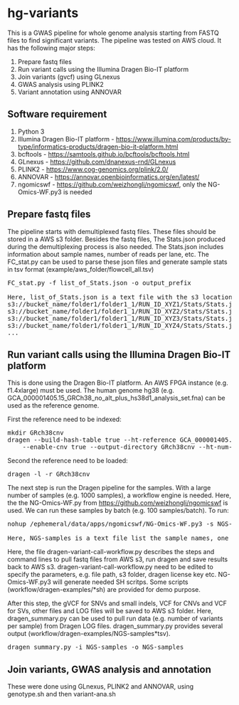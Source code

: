 # hg-variants

This is a GWAS pipeline for whole genome analysis starting from FASTQ files to find significant variants. The pipeline was tested on AWS cloud. It has the following major steps: 
  1. Prepare fastq files
  2. Run variant calls using the Illumina Dragen Bio-IT platform
  3. Join variants (gvcf) using GLnexus
  4. GWAS analysis using PLINK2
  5. Variant annotation using ANNOVAR

## Software requirement
  1. Python 3
  2. Illumina Dragen Bio-IT platform - https://www.illumina.com/products/by-type/informatics-products/dragen-bio-it-platform.html
  3. bcftools - https://samtools.github.io/bcftools/bcftools.html
  4. GLnexus - https://github.com/dnanexus-rnd/GLnexus
  5. PLINK2 - https://www.cog-genomics.org/plink/2.0/
  6. ANNOVAR - https://annovar.openbioinformatics.org/en/latest/
  7. ngomicswf - https://github.com/weizhongli/ngomicswf, only the NG-Omics-WF.py3 is needed

## Prepare fastq files
The pipeline starts with demultiplexed fastq files. These files should be stored in a AWS s3 folder. Besides the fastq files, The Stats.json produced during the demultiplexing process is also needed. The Stats.json includes information about sample names, number of reads per lane, etc. The FC_stat.py can be used to parse these json files and generate sample stats in tsv format (example/aws_folder/flowcell_all.tsv)

<pre>
FC_stat.py -f list_of_Stats.json -o output_prefix

Here, list_of_Stats.json is a text file with the s3 locations of these Stats.json, one per line
s3://bucket_name/folder1/folder1_1/RUN_ID_XYZ1/Stats/Stats.json
s3://bucket_name/folder1/folder1_1/RUN_ID_XYZ2/Stats/Stats.json
s3://bucket_name/folder1/folder1_1/RUN_ID_XYZ3/Stats/Stats.json
s3://bucket_name/folder1/folder1_1/RUN_ID_XYZ4/Stats/Stats.json
...
</pre>

## Run variant calls using the Illumina Dragen Bio-IT platform
This is done using the Dragen Bio-IT platform. An AWS FPGA instance (e.g. f1.4xlarge) must be used. The human genome hg38 (e.g. GCA_000001405.15_GRCh38_no_alt_plus_hs38d1_analysis_set.fna) can be used as the reference genome. 

First the reference need to be indexed:
<pre>
mkdir GRch38cnv
dragen --build-hash-table true --ht-reference GCA_000001405.15_GRCh38_no_alt_plus_hs38d1_analysis_set.fna \
    --enable-cnv true --output-directory GRch38cnv --ht-num-threads 32
</pre>

Second the reference need to be loaded:
<pre>
dragen -l -r GRch38cnv
</pre>

The next step is run the Dragen pipeline for the samples. With a large number of samples (e.g. 1000 samples), a workflow engine is needed. Here, the the NG-Omics-WF.py from https://github.com/weizhongli/ngomicswf is used. We can run these samples by batch (e.g. 100 samples/batch). To run:

<pre>
nohup /ephemeral/data/apps/ngomicswf/NG-Omics-WF.py3 -s NGS-samples -i dragen-variant-call-workflow.py -j vcf-upload -f &

Here, NGS-samples is a text file list the sample names, one per line. the sample name is the first column in example/aws_folder/flowcell_all.tsv
</pre>

Here, the file dragen-variant-call-workflow.py describes the steps and command lines to pull fastq files from AWS s3, run dragen and save results back to AWS s3. dragen-variant-call-workflow.py need to be edited to specify the parameters, e.g. file path, s3 folder, dragen license key etc. NG-Omics-WF.py3 will generate needed SH scritps. Some scripts (workflow/dragen-examples/\*sh) are provided for demo purpose. 

After this step, the gVCF for SNVs and small indels, VCF for CNVs and VCF for SVs, other files and LOG files will be saved to AWS s3 folder. Here, dragen_summary.py can be used to pull run data (e.g. number of variants per sample) from Dragen LOG files. dragen_summary.py provides several output (workflow/dragen-examples/NGS-samples\*tsv).

<pre>
dragen_summary.py -i NGS-samples -o NGS-samples
</pre>

## Join variants, GWAS analysis and annotation
These were done using GLnexus, PLINK2 and ANNOVAR, using genotype.sh and then variant-ana.sh
